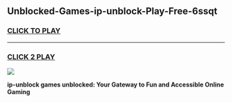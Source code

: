
## Unblocked-Games-ip-unblock-Play-Free-6ssqt
<h3>
<a href="https://premium76.site?title=ip-unblock&ref=10A">CLICK TO PLAY</a></h3>
<hr>

<h3>
<a href="https://premium76.site?title=ip-unblock&ref=10A">CLICK 2 PLAY</a>
  
</h3>

<a href="https://premium76.site?title=ip-unblock&ref=10A"><img src="https://clearcache.store/games.png"></a>


**ip-unblock games unblocked: Your Gateway to Fun and Accessible Online Gaming**
